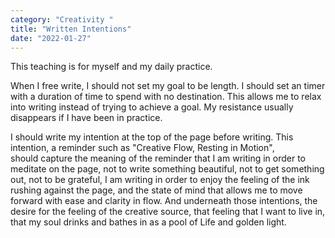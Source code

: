 ```yaml
---
category: "Creativity " 
title: "Written Intentions"
date: "2022-01-27"
---
```


This teaching is for myself and my daily practice. 

When I free write, I should not set my goal to be length. 
I should set an timer with a duration of time to spend with no destination. 
This allows me to relax into writing instead of trying to achieve a goal. 
My resistance usually disappears if I have been in practice.

I should write my intention at the top of the page before writing. 
This intention, a reminder such as "Creative Flow, Resting in Motion",  
should capture the meaning of the reminder that I am writing in order to meditate on the page, 
not to write something beautiful, 
not to get something out, 
not to be grateful, 
I am writing in order to enjoy the feeling of the ink rushing against the page, 
and the state of mind that allows me to move forward with ease and clarity in flow. 
And underneath those intentions, the desire for the feeling of the creative source,
that feeling that I want to live in, that my soul drinks and bathes in as a pool of Life and golden light. 
                                                                                                                                                                        